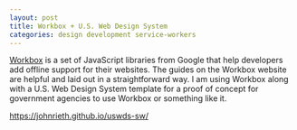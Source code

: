 ```yaml
---
layout: post
title: Workbox + U.S. Web Design System
categories: design development service-workers
---
```

[Workbox](https://developers.google.com/web/tools/workbox/) is a set of JavaScript libraries from Google that help developers add offline support for their websites. The guides on the Workbox website are helpful and laid out in a straightforward way. I am using Workbox along with a U.S. Web Design System template for a proof of concept for government agencies to use Workbox or something like it. 



<https://johnrieth.github.io/uswds-sw/>
